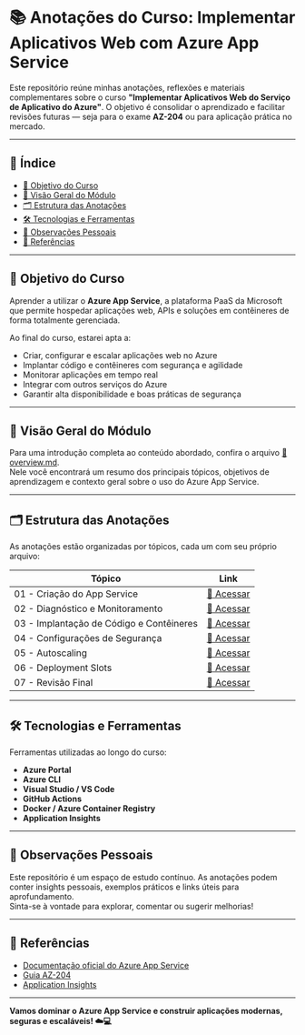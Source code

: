 # 📚 Anotações do Curso: Implementar Aplicativos Web com Azure App Service

Este repositório reúne minhas anotações, reflexões e materiais complementares sobre o curso **"Implementar Aplicativos Web do Serviço de Aplicativo do Azure"**. O objetivo é consolidar o aprendizado e facilitar revisões futuras — seja para o exame **AZ-204** ou para aplicação prática no mercado.

---

## 🧭 Índice

- [🎯 Objetivo do Curso](#-objetivo-do-curso)
- [📄 Visão Geral do Módulo](#-visão-geral-do-módulo)
- [🗂 Estrutura das Anotações](#-estrutura-das-anotações)
- [🛠 Tecnologias e Ferramentas](#-tecnologias-e-ferramentas)
- [📌 Observações Pessoais](#-observações-pessoais)
- [📖 Referências](#-referências)

---

## 🎯 Objetivo do Curso

Aprender a utilizar o **Azure App Service**, a plataforma PaaS da Microsoft que permite hospedar aplicações web, APIs e soluções em contêineres de forma totalmente gerenciada.

Ao final do curso, estarei apta a:

- Criar, configurar e escalar aplicações web no Azure  
- Implantar código e contêineres com segurança e agilidade  
- Monitorar aplicações em tempo real  
- Integrar com outros serviços do Azure  
- Garantir alta disponibilidade e boas práticas de segurança

---

## 📄 Visão Geral do Módulo
Para uma introdução completa ao conteúdo abordado, confira o arquivo [📘 overview.md](./overview.md).  
Nele você encontrará um resumo dos principais tópicos, objetivos de aprendizagem e contexto geral sobre o uso do Azure App Service.

---

## 🗂 Estrutura das Anotações

As anotações estão organizadas por tópicos, cada um com seu próprio arquivo:

| Tópico | Link |
|-------|------|
| 01 - Criação do App Service | [📁 Acessar](./01-criacao-app-service/README.md) |
| 02 - Diagnóstico e Monitoramento | [📁 Acessar](./02-diagnostico-monitoramento/README.md) |
| 03 - Implantação de Código e Contêineres | [📁 Acessar](./03-implantacao-codigo-containers/README.md) |
| 04 - Configurações de Segurança | [📁 Acessar](./04-configuracoes-seguranca/README.md) |
| 05 - Autoscaling | [📁 Acessar](./05-autoscaling/README.md) |
| 06 - Deployment Slots | [📁 Acessar](./06-deployment-slots/README.md) |
| 07 - Revisão Final | [📁 Acessar](./07-resumo-final/README.md) |

---

## 🛠 Tecnologias e Ferramentas

Ferramentas utilizadas ao longo do curso:

- **Azure Portal**  
- **Azure CLI**  
- **Visual Studio / VS Code**  
- **GitHub Actions**  
- **Docker / Azure Container Registry**  
- **Application Insights**

---

## 📌 Observações Pessoais

Este repositório é um espaço de estudo contínuo. As anotações podem conter insights pessoais, exemplos práticos e links úteis para aprofundamento.  
Sinta-se à vontade para explorar, comentar ou sugerir melhorias!

---

## 📖 Referências

- [Documentação oficial do Azure App Service](https://learn.microsoft.com/pt-br/azure/app-service/)  
- [Guia AZ-204](https://learn.microsoft.com/pt-br/certifications/exams/az-204/)  
- [Application Insights](https://learn.microsoft.com/pt-br/azure/azure-monitor/app/app-insights-overview)

---

**Vamos dominar o Azure App Service e construir aplicações modernas, seguras e escaláveis! ☁️💻**
